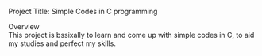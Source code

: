 Project Title: Simple Codes in C programming

Overview                                                        
This project is bssixally to learn and come up with simple codes
 in C, to aid my studies and perfect my skills.
